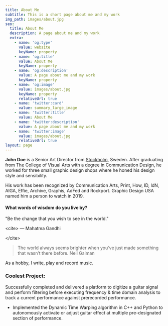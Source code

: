```yaml
---
title: About Me
subtitle: This is a short page about me and my work
img_path: images/about.jpg
seo:
  title: About Me
  description: A page about me and my work
  extra:
    - name: 'og:type'
      value: website
      keyName: property
    - name: 'og:title'
      value: About Me
      keyName: property
    - name: 'og:description'
      value: A page about me and my work
      keyName: property
    - name: 'og:image'
      value: images/about.jpg
      keyName: property
      relativeUrl: true
    - name: 'twitter:card'
      value: summary_large_image
    - name: 'twitter:title'
      value: About Me
    - name: 'twitter:description'
      value: A page about me and my work
    - name: 'twitter:image'
      value: images/about.jpg
      relativeUrl: true
layout: page
---
```

**John Doe** is a Senior Art Director from [Stockholm](https://en.wikipedia.org/wiki/Stockholm), Sweden. After graduating from The College of Visual Arts with a degree in Communication Design, he worked for three small graphic design shops where he honed his design style and sensibility.

His work has been recognized by Communication Arts, Print, How, ID, IdN, AIGA, Effie, Archive, Graphis, AdFed and Rockport. Graphic Design USA named him a person to watch in 2019.

#### What words of wisdom do you live by?&#xA;&#xA;

"Be the change that you wish to see in the world."

\<cite>
― Mahatma Gandhi

\</cite>

> The world always seems brighter when you’ve just made something that wasn’t there before. Neil Gaiman

As a hobby,  I write, play and record music.

### Coolest Project:

Successfully completed and delivered a platform to digitize a guitar signal and perform filtering before executing frequency & time domain analysis to track a current performance against prerecorded performance.

*   Implemented the Dynamic Time Warping algorithm in C++ and Python to autonomously activate or adjust guitar effect at multiple pre-designated section of performance.
